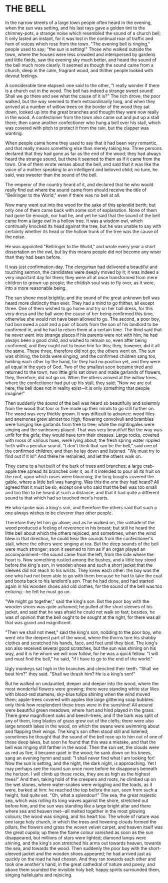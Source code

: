 # THE BELL

In the narrow streets of a large town people often heard in the
evening, when the sun was setting, and his last rays gave a golden
tint to the chimney-pots, a strange noise which resembled the sound of
a church bell; it only lasted an instant, for it was lost in the
continual roar of traffic and hum of voices which rose from the
town.  "The evening bell is ringing," people used to say; "the sun is
setting!"  Those who walked outside the town, where the houses were
less crowded and interspersed by gardens and little fields, saw the
evening sky much better, and heard the sound of the bell much more
clearly.  It seemed as though the sound came from a church, deep in the
calm, fragrant wood, and thither people looked with devout feelings.

A considerable time elapsed: one said to the other, "I really
wonder if there is a church out in the wood.  The bell has indeed a
strange sweet sound!  Shall we go there and see what the cause of it
is?"  The rich drove, the poor walked, but the way seemed to them
extraordinarily long, and when they arrived at a number of willow
trees on the border of the wood they sat down, looked up into the
great branches and thought they were now really in the wood.  A
confectioner from the town also came out and put up a stall there;
then came another confectioner who hung a bell over his stall, which
was covered with pitch to protect it from the rain, but the clapper
was wanting.

When people came home they used to say that it had been very
romantic, and that really means something else than merely taking tea.
Three persons declared that they had gone as far as the end of the
wood; they had always heard the strange sound, but there it seemed
to them as if it came from the town.  One of them wrote verses about
the bell, and said that it was like the voice of a mother speaking
to an intelligent and beloved child; no tune, he said, was sweeter
than the sound of the bell.

The emperor of the country heard of it, and declared that he who
would really find out where the sound came from should receive the
title of "Bellringer to the World," even if there was no bell at all.

Now many went out into the wood for the sake of this splendid
berth; but only one of them came back with some sort of explanation.
None of them had gone far enough, nor had he, and yet he said that the
sound of the bell came from a large owl in a hollow tree.  It was a
wisdom owl, which continually knocked its head against the tree, but
he was unable to say with certainty whether its head or the hollow
trunk of the tree was the cause of the noise.

He was appointed "Bellringer to the World," and wrote every year a
short dissertation on the owl, but by this means people did not become
any wiser than they had been before.

It was just confirmation-day.  The clergyman had delivered a
beautiful and touching sermon, the candidates were deeply moved by it;
it was indeed a very important day for them; they were all at once
transformed from mere children to grown-up people; the childish soul
was to fly over, as it were, into a more reasonable being.

The sun shone most brightly; and the sound of the great unknown
bell was heard more distinctly than ever.  They had a mind to go
thither, all except three.  One of them wished to go home and try on
her ball dress, for this very dress and the ball were the cause of her
being confirmed this time, otherwise she would not have been allowed
to go.  The second, a poor boy, had borrowed a coat and a pair of boots
from the son of his landlord to be confirmed in, and he had to
return them at a certain time.  The third said that he never went
into strange places if his parents were not with him; he had always
been a good child, and wished to remain so, even after being
confirmed, and they ought not to tease him for this; they, however,
did it all the same.  These three, therefore did not go; the others
went on.  The sun was shining, the birds were singing, and the
confirmed children sang too, holding each other by the hand, for
they had no position yet, and they were all equal in the eyes of
God.  Two of the smallest soon became tired and returned to the town;
two little girls sat down and made garlands of flowers, they,
therefore, did not go on.  When the others arrived at the willow trees,
where the confectioner had put up his stall, they said: "Now we are
out here; the bell does not in reality exist--it is only something
that people imagine!"

Then suddenly the sound of the bell was heard so beautifully and
solemnly from the wood that four or five made up their minds to go
still further on.  The wood was very thickly grown.  It was difficult to
advance: wood lilies and anemones grew almost too high; flowering
convolvuli and brambles were hanging like garlands from tree to
tree; while the nightingales were singing and the sunbeams played.
That was very beautiful!  But the way was unfit for the girls; they
would have torn their dresses.  Large rocks, covered with moss of
various hues, were lying about; the fresh spring water rippled forth
with a peculiar sound.  "I don't think that can be the bell," said
one of the confirmed children, and then he lay down and listened.
"We must try to find out if it is!"  And there he remained, and let the
others walk on.

They came to a hut built of the bark of trees and branches; a
large crab-apple tree spread its branches over it, as if it intended
to pour all its fruit on the roof, upon which roses were blooming; the
long boughs covered the gable, where a little bell was hanging.  Was
this the one they had heard?  All agreed that it must be so, except one
who said that the bell was too small and too thin to be heard at
such a distance, and that it had quite a different sound to that which
had so touched men's hearts.

He who spoke was a king's son, and therefore the others said
that such a one always wishes to be cleverer than other people.

Therefore they let him go alone; and as he walked on, the solitude
of the wood produced a feeling of reverence in his breast; but still
he heard the little bell about which the others rejoiced, and
sometimes, when the wind blew in that direction, he could hear the
sounds from the confectioner's stall, where the others were singing at
tea.  But the deep sounds of the bell were much stronger; soon it
seemed to him as if an organ played an accompaniment--the sound came
from the left, from the side where the heart is.  Now something rustled
among the bushes, and a little boy stood before the king's son, in
wooden shoes and such a short jacket that the sleeves did not reach to
his wrists.  They knew each other: the boy was the one who had not been
able to go with them because he had to take the coat and boots back to
his landlord's son.  That he had done, and had started again in his
wooden shoes and old clothes, for the sound of the bell was too
enticing--he felt he must go on.

"We might go together," said the king's son.  But the poor boy with
the wooden shoes was quite ashamed; he pulled at the short sleeves
of his jacket, and said that he was afraid he could not walk so
fast; besides, he was of opinion that the bell ought to be sought at
the right, for there was all that was grand and magnificent.

"Then we shall not meet," said the king's son, nodding to the poor
boy, who went into the deepest part of the wood, where the thorns tore
his shabby clothes and scratched his hands, face, and feet until
they bled.  The king's son also received several good scratches, but
the sun was shining on his way, and it is he whom we will now
follow, for he was a quick fellow.  "I will and must find the bell," he
said, "if I have to go to the end of the world."

Ugly monkeys sat high in the branches and clenched their teeth.
"Shall we beat him?" they said.  "Shall we thrash him?  He is a king's
son!"

But he walked on undaunted, deeper and deeper into the wood, where
the most wonderful flowers were growing; there were standing white
star lilies with blood-red stamens, sky-blue tulips shining when the
wind moved them; apple-trees covered with apples like large glittering
soap bubbles: only think how resplendent these trees were in the
sunshine!  All around were beautiful green meadows, where hart and hind
played in the grass.  There grew magnificent oaks and beech-trees;
and if the bark was split of any of them, long blades of grass grew
out of the clefts; there were also large smooth lakes in the wood,
on which the swans were swimming about and flapping their wings.  The
king's son often stood still and listened; sometimes he thought that
the sound of the bell rose up to him out of one of these deep lakes,
but soon he found that this was a mistake, and that the bell was
ringing still farther in the wood.  Then the sun set, the clouds were
as red as fire; it became quiet in the wood; he sank down on his
knees, sang an evening hymn and said: "I shall never find what I am
looking for!  Now the sun is setting, and the night, the dark night, is
approaching.  Yet I may perhaps see the round sun once more before he
disappears beneath the horizon.  I will climb up these rocks, they
are as high as the highest trees!"  And then, taking hold of the
creepers and roots, he climbed up on the wet stones, where
water-snakes were wriggling and the toads, as it were, barked at
him: he reached the top before the sun, seen from such a height, had
quite set.  "Oh, what a splendour!"  The sea, the great majestic sea,
which was rolling its long waves against the shore, stretched out
before him, and the sun was standing like a large bright altar and
there where sea and heaven met--all melted together in the most
glowing colours; the wood was singing, and his heart too.  The whole of
nature was one large holy church, in which the trees and hovering
clouds formed the pillars, the flowers and grass the woven velvet
carpet, and heaven itself was the great cupola; up there the flame
colour vanished as soon as the sun disappeared, but millions of
stars were lighted; diamond lamps were shining, and the king's son
stretched his arms out towards heaven, towards the sea, and towards
the wood.  Then suddenly the poor boy with the short-sleeved jacket and
the wooden shoes appeared; he had arrived just as quickly on the
road he had chosen.  And they ran towards each other and took one
another's hand, in the great cathedral of nature and poesy, and
above them sounded the invisible holy bell; happy spirits surrounded
them, singing hallelujahs and rejoicing.




